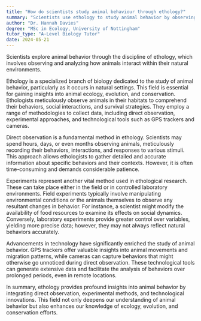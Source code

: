```yaml
---
title: "How do scientists study animal behaviour through ethology?"
summary: "Scientists use ethology to study animal behavior by observing and analyzing how animals interact in their natural environments."
author: "Dr. Hannah Davies"
degree: "MSc in Ecology, University of Nottingham"
tutor_type: "A-Level Biology Tutor"
date: 2024-05-21
---
```


Scientists explore animal behavior through the discipline of ethology, which involves observing and analyzing how animals interact within their natural environments.

Ethology is a specialized branch of biology dedicated to the study of animal behavior, particularly as it occurs in natural settings. This field is essential for gaining insights into animal ecology, evolution, and conservation. Ethologists meticulously observe animals in their habitats to comprehend their behaviors, social interactions, and survival strategies. They employ a range of methodologies to collect data, including direct observation, experimental approaches, and technological tools such as GPS trackers and cameras.

Direct observation is a fundamental method in ethology. Scientists may spend hours, days, or even months observing animals, meticulously recording their behaviors, interactions, and responses to various stimuli. This approach allows ethologists to gather detailed and accurate information about specific behaviors and their contexts. However, it is often time-consuming and demands considerable patience.

Experiments represent another vital method used in ethological research. These can take place either in the field or in controlled laboratory environments. Field experiments typically involve manipulating environmental conditions or the animals themselves to observe any resultant changes in behavior. For instance, a scientist might modify the availability of food resources to examine its effects on social dynamics. Conversely, laboratory experiments provide greater control over variables, yielding more precise data; however, they may not always reflect natural behaviors accurately.

Advancements in technology have significantly enriched the study of animal behavior. GPS trackers offer valuable insights into animal movements and migration patterns, while cameras can capture behaviors that might otherwise go unnoticed during direct observation. These technological tools can generate extensive data and facilitate the analysis of behaviors over prolonged periods, even in remote locations.

In summary, ethology provides profound insights into animal behavior by integrating direct observation, experimental methods, and technological innovations. This field not only deepens our understanding of animal behavior but also enhances our knowledge of ecology, evolution, and conservation efforts.
    